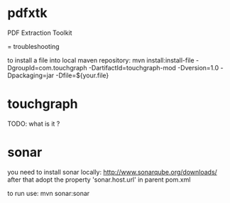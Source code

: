 pdfxtk
======

PDF Extraction Toolkit


= troubleshooting

to install a file into local maven repository:
mvn install:install-file -DgroupId=com.touchgraph -DartifactId=touchgraph-mod -Dversion=1.0 -Dpackaging=jar -Dfile=${your.file}


# touchgraph
TODO: what is it ?



# sonar
you need to install sonar locally: http://www.sonarqube.org/downloads/
after that adopt the property 'sonar.host.url' in parent pom.xml

to run use:
mvn sonar:sonar